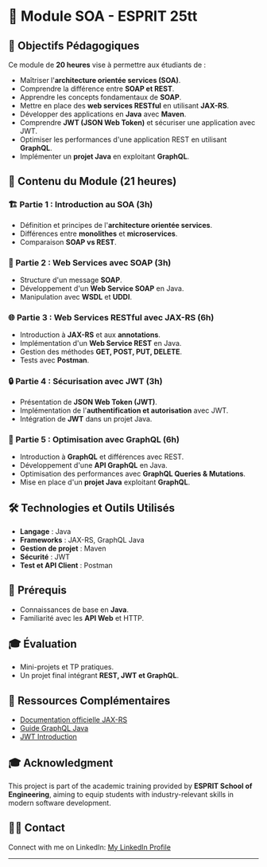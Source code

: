 # 📘 Module SOA - ESPRIT 25tt

## 🎯 Objectifs Pédagogiques
Ce module de **20 heures** vise à permettre aux étudiants de :

- Maîtriser l'**architecture orientée services (SOA)**.
- Comprendre la différence entre **SOAP et REST**.
- Apprendre les concepts fondamentaux de **SOAP**.
- Mettre en place des **web services RESTful** en utilisant **JAX-RS**.
- Développer des applications en **Java** avec **Maven**.
- Comprendre **JWT (JSON Web Token)** et sécuriser une application avec JWT.
- Optimiser les performances d'une application REST en utilisant **GraphQL**.
- Implémenter un **projet Java** en exploitant **GraphQL**.

## 📅 Contenu du Module (21 heures)

### 🏗️ Partie 1 : Introduction au SOA (3h)
- Définition et principes de l'**architecture orientée services**.
- Différences entre **monolithes** et **microservices**.
- Comparaison **SOAP vs REST**.

### 🔗 Partie 2 : Web Services avec SOAP (3h)
- Structure d'un message **SOAP**.
- Développement d'un **Web Service SOAP** en Java.
- Manipulation avec **WSDL** et **UDDI**.

### 🌐 Partie 3 : Web Services RESTful avec JAX-RS (6h)
- Introduction à **JAX-RS** et aux **annotations**.
- Implémentation d'un **Web Service REST** en Java.
- Gestion des méthodes **GET, POST, PUT, DELETE**.
- Tests avec **Postman**.

### 🔒 Partie 4 : Sécurisation avec JWT (3h)
- Présentation de **JSON Web Token (JWT)**.
- Implémentation de l'**authentification et autorisation** avec JWT.
- Intégration de **JWT** dans un projet Java.

### 🚀 Partie 5 : Optimisation avec GraphQL (6h)
- Introduction à **GraphQL** et différences avec REST.
- Développement d'une **API GraphQL** en Java.
- Optimisation des performances avec **GraphQL Queries & Mutations**.
- Mise en place d'un **projet Java** exploitant **GraphQL**.

## 🛠️ Technologies et Outils Utilisés
- **Langage** : Java  
- **Frameworks** : JAX-RS, GraphQL Java  
- **Gestion de projet** : Maven  
- **Sécurité** : JWT  
- **Test et API Client** : Postman  

## 📌 Prérequis
- Connaissances de base en **Java**.
- Familiarité avec les **API Web** et HTTP.

## 🎓 Évaluation
- Mini-projets et TP pratiques.
- Un projet final intégrant **REST, JWT et GraphQL**.

## 📢 Ressources Complémentaires
- [Documentation officielle JAX-RS](https://jakarta.ee/specifications/restful-ws/)
- [Guide GraphQL Java](https://www.graphql-java.com/)
- [JWT Introduction](https://jwt.io/introduction/)

## 🎓 Acknowledgment
This project is part of the academic training provided by **ESPRIT School of Engineering**, aiming to equip students with industry-relevant skills in modern software development.
## 👨‍🏫 Contact
Connect with me on LinkedIn: [My LinkedIn Profile](https://www.linkedin.com/in/badiabouhdid/)

---  
